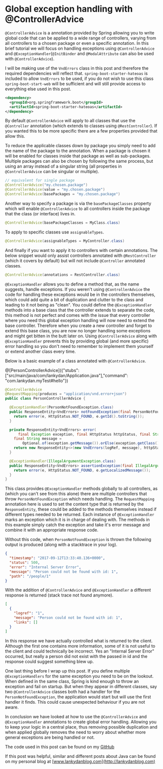 # Global exception handling with @ControllerAdvice

`@ControllerAdvice` is a annotation provided by Spring allowing you to write global code that can be applied to a wide range of controllers, varying from all controllers to a chosen package or even a specific annotation. In this brief tutorial we will focus on handling exceptions using `@ControllerAdvice` and `@ExceptionHandler`(`@InitBinder` and `@ModalAttribute` can also be used with `@ControllerAdvice`).

I will be making use of the `VndErrors` class in this post and therefore the required dependencies will reflect that. `spring-boot-starter-hateoas` is included to allow `VndErrors` to be used, if you do not wish to use this class `spring-boot-start-web` will be sufficient and will still provide access to everything else used in this post.
```xml
<dependency>
  <groupId>org.springframework.boot</groupId>
  <artifactId>spring-boot-starter-hateoas</artifactId>
</dependency>
```
By default `@ControllerAdvice` will apply to all classes that use the `@Controller` annotation (which extends to classes using `@RestController`). If you wanted this to be more specific there are a few properties provided that allow this. 

To reduce the applicable classes down by package you simply need to add the name of the package to the annotation. When a package is chosen it will be enabled for classes inside that package as well as sub-packages. Multiple packages can also be chosen by following the same process, but using an array instead of a singular string (all properties in `@ControllerAdvice` can be singular or multiple).
```java
// equivalent for single package
@ControllerAdvice("my.chosen.package")
@ControllerAdvice(value = "my.chosen.package")
@ControllerAdvice(basePackages = "my.chosen.package")
```
Another way to specify a package is via the `basePackageClasses` property which will enable `@ControllerAdvice` to all controllers inside the package that the class (or interface) lives in.
```java
@ControllerAdvice(basePackageClasses = MyClass.class)
```
To apply to specific classes use `assignableTypes`.
```java
@ControllerAdvice(assignableTypes = MyController.class)
```
And finally if you want to apply it to controllers with certain annotations. The below snippet would only assist controllers annotated with `@RestController` (which it covers by default) but will not include `@Controller` annotated classes.
```java
@ControllerAdvice(annotations = RestController.class)
```
`@ExceptionHandler` allows you to define a method that, as the name suggests, handle exceptions. If you weren't using `@ControllerAdvice` the code for handling these exceptions would be in the controllers themselves, which could add quite a bit of duplication and clutter to the class and leading to it not being as "clean". You could define the `@ExceptionHandler` methods into a base class that the controller extends to separate the code, this method is not perfect and comes with the issue that every controller where you need this global exception handling will now need to extend the base controller. Therefore when you create a new controller and forget to extend this base class, you are now no longer handling some exceptions and might get bitten in the butt later on. Using `@ControllerAdvice` along with `@ExceptionHandler` prevents this by providing global (and more specific) error handling so you don't need to remember to implement them yourself or extend another class every time.

Below is a basic example of a class annotated with `@ControllerAdvice`.

@[PersonControllerAdvice]({"stubs": ["src/main/java/com/lankydan/Application.java"],"command": "com.lankydan.myTest#hello"})

```java
@ControllerAdvice
@RequestMapping(produces = "application/vnd.error+json")
public class PersonControllerAdvice {

  @ExceptionHandler(PersonNotFoundException.class)
  public ResponseEntity<VndErrors> notFoundException(final PersonNotFoundException e) {
    return error(e, HttpStatus.NOT_FOUND, e.getId().toString());
  }

  private ResponseEntity<VndErrors> error(
      final Exception exception, final HttpStatus httpStatus, final String logRef) {
    final String message =
        Optional.of(exception.getMessage()).orElse(exception.getClass().getSimpleName());
    return new ResponseEntity<>(new VndErrors(logRef, message), httpStatus);
  }

  @ExceptionHandler(IllegalArgumentException.class)
  public ResponseEntity<VndErrors> assertionException(final IllegalArgumentException e) {
    return error(e, HttpStatus.NOT_FOUND, e.getLocalizedMessage());
  }
}
```
This class provides `@ExceptionHandler` methods globally to all controllers, as (which you can't see from this alone) there are multiple controllers that throw `PersonNotFoundException` which needs handling. The `RequestMapping` annotation here is used to set the content type that is returned by the `ResponseEntity`, these could be added to the methods themselves instead if different types needed to be returned. Each instance of `@ExceptionHandler` marks an exception which it is in charge of dealing with. The methods in this example simply catch the exception and take it's error message and combine it with an appropriate response code.

Without this code, when `PersonNotFoundException` is thrown the following output is produced (along with a stacktrace in your log).
```json
{
  "timestamp": "2017-09-12T13:33:40.136+0000",
  "status": 500,
  "error": "Internal Server Error",
  "message": "Person could not be found with id: 1",
  "path": "/people/1"
}
```
With the addition of `@ControllerAdvice` and `@ExceptionHandler` a different response is returned (stack trace not found anymore).
```json
[
  {
    "logref": "1",
    "message": "Person could not be found with id: 1",
    "links": []
  }
]
```
In this response we have actually controlled what is returned to the client. Although the first one contains more information, some of it is not useful to the client and could technically be incorrect. Yes an "Internal Server Error" occurred, but really a person did not exist with the passed in id and the response could suggest something blew up.

One last thing before I wrap up this post. If you define multiple `@ExceptionHandlers` for the same exception you need to be on the lookout. When defined in the same class, Spring is kind enough to throw an exception and fail on startup. But when they appear in different classes, say two `@ControllerAdvice` classes both had a handler for the `PersonNotFoundException`, the application would start but will use the first handler it finds. This could cause unexpected behaviour if you are not aware.

In conclusion we have looked at how to use the `@ControllerAdvice` and `@ExceptionHandler` annotations to create global error handling. Allowing you to keep your logic in a central place, thus removing possible duplication and when applied globally removes the need to worry about whether more general exceptions are being handled or not.

The code used in this post can be found on my [GitHub](https://github.com/lankydan/spring-boot-hateoas)

If this post was helpful, similar and different posts about Java can be found on my personal blog at [www.lankydanblog.com](http://lankydanblog.com)